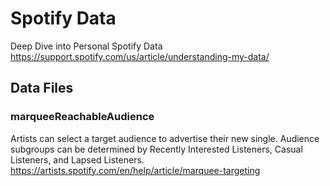 # Spotify Data
Deep Dive into Personal Spotify Data
https://support.spotify.com/us/article/understanding-my-data/


## Data Files

### marqueeReachableAudience
Artists can select a target audience to advertise their new single. Audience subgroups can be determined by Recently Interested Listeners, Casual Listeners, and Lapsed Listeners.
https://artists.spotify.com/en/help/article/marquee-targeting

